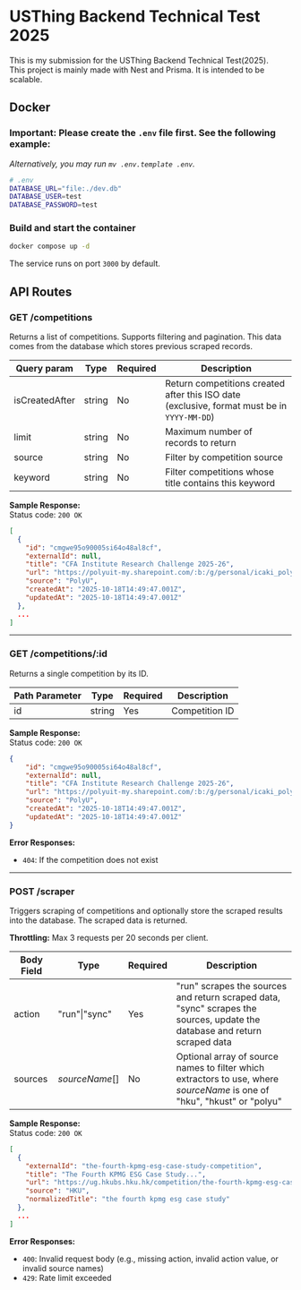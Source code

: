 # USThing Backend Technical Test 2025

This is my submission for the USThing Backend Technical Test(2025).  
This project is mainly made with Nest and Prisma. It is intended to be scalable.

## Docker

### **Important: Please create the `.env` file first. See the following example:**

_Alternatively, you may run `mv .env.template .env`._

```sh
# .env
DATABASE_URL="file:./dev.db"
DATABASE_USER=test
DATABASE_PASSWORD=test
```

### Build and start the container

```bash
docker compose up -d
```

The service runs on port `3000` by default.

## API Routes

### GET /competitions

Returns a list of competitions. Supports filtering and pagination.
This data comes from the database which stores previous scraped records.

| Query param    | Type   | Required | Description                                                                                 |
| -------------- | ------ | -------- | ------------------------------------------------------------------------------------------- |
| isCreatedAfter | string | No       | Return competitions created after this ISO date (exclusive, format must be in `YYYY-MM-DD`) |
| limit          | string | No       | Maximum number of records to return                                                         |
| source         | string | No       | Filter by competition source                                                                |
| keyword        | string | No       | Filter competitions whose title contains this keyword                                       |

**Sample Response:**  
Status code: `200 OK`

```json
[
  {
    "id": "cmgwe95o90005si64o48al8cf",
    "externalId": null,
    "title": "CFA Institute Research Challenge 2025-26",
    "url": "https://polyuit-my.sharepoint.com/:b:/g/personal/icaki_polyu_edu_hk/ESojFzxCf01IglbOIxXZgMMBl1BRESQO4zEIj-5H1YEpbA?e=kBEh9X",
    "source": "PolyU",
    "createdAt": "2025-10-18T14:49:47.001Z",
    "updatedAt": "2025-10-18T14:49:47.001Z"
  },
  ...
]
```

---

### GET /competitions/:id

Returns a single competition by its ID.

| Path Parameter | Type   | Required | Description    |
| -------------- | ------ | -------- | -------------- |
| id             | string | Yes      | Competition ID |

**Sample Response:**  
Status code: `200 OK`

```json
{
    "id": "cmgwe95o90005si64o48al8cf",
    "externalId": null,
    "title": "CFA Institute Research Challenge 2025-26",
    "url": "https://polyuit-my.sharepoint.com/:b:/g/personal/icaki_polyu_edu_hk/ESojFzxCf01IglbOIxXZgMMBl1BRESQO4zEIj-5H1YEpbA?e=kBEh9X",
    "source": "PolyU",
    "createdAt": "2025-10-18T14:49:47.001Z",
    "updatedAt": "2025-10-18T14:49:47.001Z"
}
```

**Error Responses:**

- `404`: If the competition does not exist

---

### POST /scraper

Triggers scraping of competitions and optionally store the scraped results into the database. The scraped data is returned.

**Throttling:** Max 3 requests per 20 seconds per client.

| Body Field | Type          | Required | Description                                                                                                                |
| ---------- | ------------- | -------- | -------------------------------------------------------------------------------------------------------------------------- |
| action     | "run"\|"sync" | Yes      | "run" scrapes the sources and return scraped data, "sync" scrapes the sources, update the database and return scraped data |
| sources    | _sourceName_[]  | No       | Optional array of source names to filter which extractors to use, where _sourceName_ is one of "hku", "hkust" or "polyu"   |

**Sample Response:**  
Status code: `200 OK`

```json
[
  {
    "externalId": "the-fourth-kpmg-esg-case-study-competition",
    "title": "The Fourth KPMG ESG Case Study...",
    "url": "https://ug.hkubs.hku.hk/competition/the-fourth-kpmg-esg-case-study-competition",
    "source": "HKU",
    "normalizedTitle": "the fourth kpmg esg case study"
  },
  ...
]
```

**Error Responses:**

- `400`: Invalid request body (e.g., missing action, invalid action value, or invalid source names)
- `429`: Rate limit exceeded
